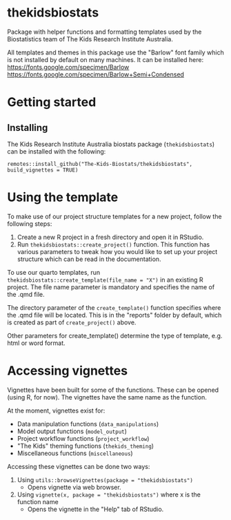 # thekidsbiostats

Package with helper functions and formatting templates used by the Biostatistics team of The Kids Research Institute Australia.

All templates and themes in this package use the "Barlow" font family which is not installed by default on many machines. It can be installed here: 
https://fonts.google.com/specimen/Barlow
https://fonts.google.com/specimen/Barlow+Semi+Condensed

# Getting started

## Installing

The Kids Research Institute Australia biostats package (`thekidsbiostats`) can be installed with the following:

```         
remotes::install_github("The-Kids-Biostats/thekidsbiostats", build_vignettes = TRUE)
```
# Using the template

To make use of our project structure templates for a new project, follow the following steps:

1. Create a new R project in a fresh directory and open it in RStudio.
2. Run `thekidsbiostats::create_project()` function. This function has various parameters to tweak how you would like to set up your project structure which can be read in the documentation. 

To use our quarto templates, run `thekidsbiostats::create_template(file_name = "X")` in an existing R project. The file name parameter is mandatory and specifies the name of the .qmd file. 

The directory parameter of the `create_template()` function specifies where the .qmd file will be located. This is in the "reports" folder by default, which is created as part of `create_project()` above. 

Other parameters for create_template() determine the type of template, e.g. html or word format. 

# Accessing vignettes

Vignettes have been built for some of the functions. These can be opened (using R, for now). The vignettes have the same name as the function.

At the moment, vignettes exist for:

+ Data manipulation functions (`data_manipulations`)
+ Model output functions (`model_output`)
+ Project workflow functions (`project_workflow`)
+ "The Kids" theming functions (`thekids_theming`)
+ Miscellaneous functions (`miscellaneous`)

Accessing these vignettes can be done two ways:

1) Using `utils::browseVignettes(package = "thekidsbiostats")`
     + Opens vignette via web browser.
3) Using `vignette(x, package = "thekidsbiostats")` where x is the function name
     + Opens the vignette in the "Help" tab of RStudio.

